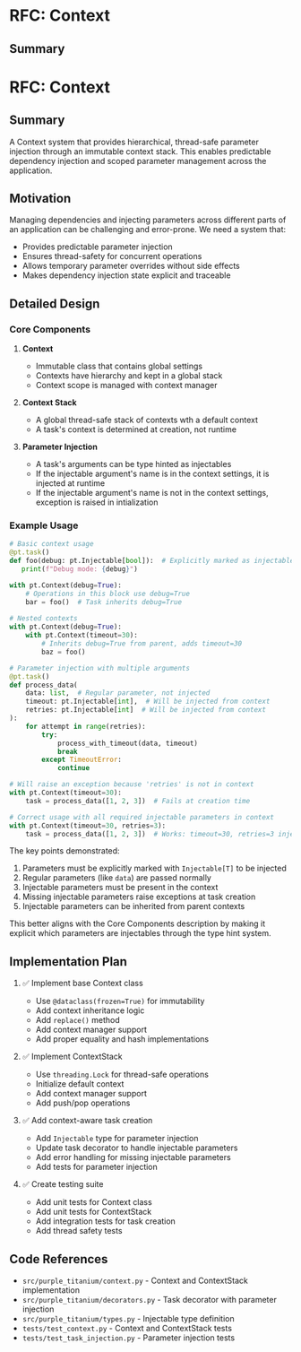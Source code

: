 # RFC: Context

## Summary
# RFC: Context

## Summary

A Context system that provides hierarchical, thread-safe parameter injection through an immutable context stack. This enables predictable dependency injection and scoped parameter management across the application.

## Motivation

Managing dependencies and injecting parameters across different parts of an application can be challenging and error-prone. We need a system that:
- Provides predictable parameter injection
- Ensures thread-safety for concurrent operations
- Allows temporary parameter overrides without side effects
- Makes dependency injection state explicit and traceable

## Detailed Design

### Core Components

1. **Context**
   - Immutable class that contains global settings
   - Contexts have hierarchy and kept in a global stack
   - Context scope is managed with context manager

2. **Context Stack**
   - A global thread-safe stack of contexts wth a default context
   - A task's context is determined at creation, not runtime

3. **Parameter Injection**
   - A task's arguments can be type hinted as injectables
   - If the injectable argument's name is in the context settings, it is injected at runtime
   - If the injectable argument's name is not in the context settings, exception is raised in intialization

### Example Usage

```python
# Basic context usage
@pt.task()
def foo(debug: pt.Injectable[bool]):  # Explicitly marked as injectable
   print(f"Debug mode: {debug}")

with pt.Context(debug=True):
    # Operations in this block use debug=True
    bar = foo()  # Task inherits debug=True
    
# Nested contexts
with pt.Context(debug=True):
    with pt.Context(timeout=30):
        # Inherits debug=True from parent, adds timeout=30
        baz = foo()

# Parameter injection with multiple arguments
@pt.task()
def process_data(
    data: list,  # Regular parameter, not injected
    timeout: pt.Injectable[int],  # Will be injected from context
    retries: pt.Injectable[int]  # Will be injected from context
):
    for attempt in range(retries):
        try:
            process_with_timeout(data, timeout)
            break
        except TimeoutError:
            continue

# Will raise an exception because 'retries' is not in context
with pt.Context(timeout=30):
    task = process_data([1, 2, 3])  # Fails at creation time

# Correct usage with all required injectable parameters in context
with pt.Context(timeout=30, retries=3):
    task = process_data([1, 2, 3])  # Works: timeout=30, retries=3 injected
```

The key points demonstrated:
1. Parameters must be explicitly marked with `Injectable[T]` to be injected
2. Regular parameters (like `data`) are passed normally
3. Injectable parameters must be present in the context
4. Missing injectable parameters raise exceptions at task creation
5. Injectable parameters can be inherited from parent contexts

This better aligns with the Core Components description by making it explicit which parameters are injectables through the type hint system.

## Implementation Plan

1. ✅ Implement base Context class
   - Use `@dataclass(frozen=True)` for immutability
   - Add context inheritance logic
   - Add `replace()` method
   - Add context manager support
   - Add proper equality and hash implementations

2. ✅ Implement ContextStack
   - Use `threading.Lock` for thread-safe operations
   - Initialize default context
   - Add context manager support
   - Add push/pop operations

3. ✅ Add context-aware task creation
   - Add `Injectable` type for parameter injection
   - Update task decorator to handle injectable parameters
   - Add error handling for missing injectable parameters
   - Add tests for parameter injection

4. ✅ Create testing suite
   - Add unit tests for Context class
   - Add unit tests for ContextStack
   - Add integration tests for task creation
   - Add thread safety tests

## Code References

- `src/purple_titanium/context.py` - Context and ContextStack implementation
- `src/purple_titanium/decorators.py` - Task decorator with parameter injection
- `src/purple_titanium/types.py` - Injectable type definition
- `tests/test_context.py` - Context and ContextStack tests
- `tests/test_task_injection.py` - Parameter injection tests